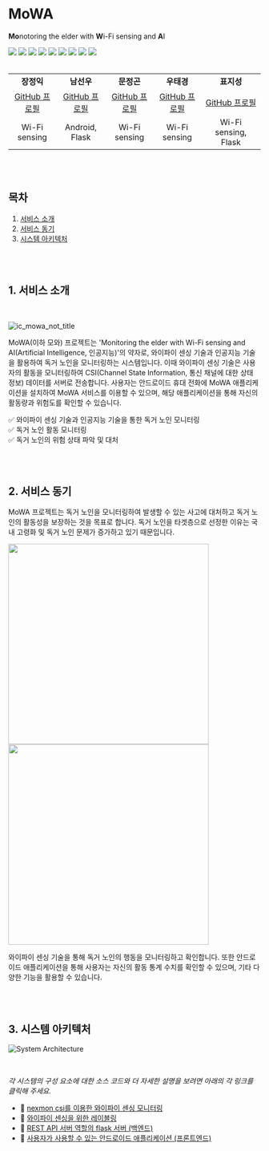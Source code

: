 # MoWA
**Mo**notoring the elder with **W**i-Fi sensing and **A**I

<!-- Skill -->
<div>
    <img src="https://img.shields.io/badge/git-F05032?style=for-the-badge&logo=git&logoColor=white">
    <img src="https://img.shields.io/badge/github-181717?style=for-the-badge&logo=github&logoColor=white">
    <img src="https://img.shields.io/badge/android-3DDC84?style=for-the-badge&logo=android&logoColor=white">
    <img src="https://img.shields.io/badge/androidstudio-3DDC84?style=for-the-badge&logo=androidstudio&logoColor=white">
    <img src="https://img.shields.io/badge/kotlin-7F52FF?style=for-the-badge&logo=kotlin&logoColor=white">
    <img src="https://img.shields.io/badge/gradle-02303A?style=for-the-badge&logo=gradle&logoColor=white">
    <img src="https://img.shields.io/badge/flask-000000?style=for-the-badge&logo=flask&logoColor=white">
    <img src="https://img.shields.io/badge/python-3776AB?style=for-the-badge&logo=python&logoColor=white">
    <img src="https://img.shields.io/badge/mysql-4479A1?style=for-the-badge&logo=mysql&logoColor=white">
</div>

<br/>

<table>
    <tr>
        <td align="center"><b>장정익</b></td>
        <td align="center"><b>남선우</b></td>
        <td align="center"><b>문정곤</b></td>
        <td align="center"><b>우태경</b></td>
        <td align="center"><b>표지성</b></td>
    </tr>
    <tr>
        <td align="center"><a href="https://github.com/cheeseBG">GitHub 프로필</a></td>
        <td align="center"><a href="https://github.com/namseonu">GitHub 프로필</a></td>
        <td align="center"><a href="https://github.com/MoonJungGon">GitHub 프로필</a></td>
        <td align="center"><a href="https://github.com/wootaegyeoung">GitHub 프로필</a></td>
        <td align="center"><a href="https://github.com/pjs990301">GitHub 프로필</a></td>
    </tr>
    <tr>
        <td align="center">
            Wi-Fi sensing
        </td>
        <td align="center">
            Android, Flask
        </td>
        <td align="center">
            Wi-Fi sensing
        </td>
        <td align="center">
            Wi-Fi sensing
        </td>
        <td align="center">
            Wi-Fi sensing, Flask
        </td>
    </tr>
</table>

<br/>
<br/>

## <b>목차</b>
1. [서비스 소개](#1-서비스-소개)
2. [서비스 동기](#2-서비스-동기)
3. [시스템 아키텍처](#3-시스템-아키텍처)

<br/>
<br/>

## <b>1. 서비스 소개</b>

<br/>

![ic_mowa_not_title](https://github.com/GachonMoWA/mowa-app-android/assets/77925666/126ee4c4-8150-47e7-b65a-c0af31b7805b)

MoWA(이하 모와) 프로젝트는 'Monitoring the elder with Wi-Fi sensing and AI(Artificial Intelligence, 인공지능)'의 약자로, 와이파이 센싱 기술과 인공지능 기술을 활용하여 독거 노인을 모니터링하는 시스템입니다.
이때 와이파이 센싱 기술은 사용자의 활동을 모니터링하여 CSI(Channel State Information, 통신 채널에 대한 상태 정보) 데이터를 서버로 전송합니다.
사용자는 안드로이드 휴대 전화에 MoWA 애플리케이션을 설치하여 MoWA 서비스를 이용할 수 있으며, 해당 애플리케이션을 통해 자신의 활동량과 위험도를 확인할 수 있습니다.

✅ 와이파이 센싱 기술과 인공지능 기술을 통한 독거 노인 모니터링  
✅ 독거 노인 활동 모니터링  
✅ 독거 노인의 위험 상태 파악 및 대처  

<br/>
<br/>

## <b>2. 서비스 동기</b>

MoWA 프로젝트는 독거 노인을 모니터링하여 발생할 수 있는 사고에 대처하고 독거 노인의 활동성을 보장하는 것을 목표로 합니다. 독거 노인을 타겟층으로 선정한 이유는 국내 고령화 및 독거 노인 문제가 증가하고 있기 때문입니다.

<img width="400" src="https://github.com/oss-inc/.github/assets/77925666/c27982bc-0326-405c-8feb-91da30fb24b3" />

<br/>

<img width="400" src="https://github.com/oss-inc/.github/assets/77925666/0ea365ec-4d2d-4e31-92fb-bb81e57f25d3" />

<br/>

와이파이 센싱 기술을 통해 독거 노인의 행동을 모니터링하고 확인합니다. 또한 안드로이드 애플리케이션을 통해 사용자는 자신의 활동 통계 수치를 확인할 수 있으며, 기타 다양한 기능을 활용할 수 있습니다.

<br/>
<br/>

## <b>3. 시스템 아키텍처</b>

![System Architecture](https://github.com/oss-inc/.github/assets/77925666/9e244278-2f3d-4997-8857-7c49c6677eef)

<br/>

<i>각 시스템의 구성 요소에 대한 소스 코드와 더 자세한 설명을 보려면 아래의 각 링크를 클릭해 주세요.</i>

- 🔗 <a href="https://github.com/oss-inc/mowa-wifi-sensing">nexmon csi를 이용한 와이파이 센싱 모니터링</a>
- 🔗 <a href="https://github.com/oss-inc/mowa-wifi-sensing-labelling">와이파이 센싱을 위한 레이블링</a>
- 🔗 <a href="https://github.com/oss-inc/mowa-backend-flask">REST API 서버 역할의 flask 서버 (백엔드)</a>
- 🔗 <a href="https://github.com/oss-inc/mowa-frontend-android">사용자가 사용할 수 있는 안드로이드 애플리케이션 (프론트엔드)</a>

<br/>
<br/>

